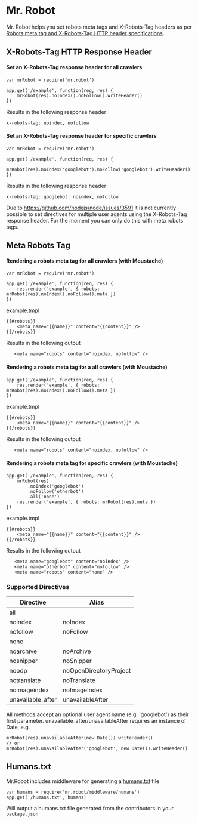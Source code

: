 # Mr. Robot

Mr. Robot helps you set robots meta tags and X-Robots-Tag headers as per [Robots meta tag and X-Robots-Tag HTTP header specifications](https://developers.google.com/webmasters/control-crawl-index/docs/robots_meta_tag?hl=en).

## X-Robots-Tag HTTP Response Header

#### Set an X-Robots-Tag response header for all crawlers
```
var mrRobot = require('mr.robot')

app.get('/example', function(req, res) {
    mrRobot(res).noIndex().noFollow().writeHeader()
})
```
Results in the following response header
```
x-robots-tag: noindex, nofollow
```

#### Set an X-Robots-Tag response header for specific crawlers
```
var mrRobot = require('mr.robot')

app.get('/example', function(req, res) {
    mrRobot(res).noIndex('googlebot').noFollow('googlebot').writeHeader()
})
```
Results in the following response header
```
x-robots-tag: googlebot: noindex, nofollow
```

Due to https://github.com/nodejs/node/issues/3591 it is not currently possible to set directives for multiple user agents using the X-Robots-Tag response header. For the moment you can only do this with meta robots tags.


## Meta Robots Tag

#### Rendering a robots meta tag for all crawlers (with Moustache)

```
var mrRobot = require('mr.robot')

app.get('/example', function(req, res) {
    res.render('example', { robots: mrRobot(res).noIndex().noFollow().meta })
})
```
example.tmpl
```
{{#robots}}
    <meta name="{{name}}" content="{{content}}" />
{{/robots}}

```
Results in the following output
```
   <meta name="robots" content="noindex, nofollow" />
```

#### Rendering a robots meta tag for a all crawlers (with Moustache)

```
app.get('/example', function(req, res) {
    res.render('example', { robots: mrRobot(res).noIndex().noFollow().meta })
})
```
example.tmpl
```
{{#robots}}
    <meta name="{{name}}" content="{{content}}" />
{{/robots}}

```
Results in the following output
```
   <meta name="robots" content="noindex, nofollow" />
```

#### Rendering a robots meta tag for specific crawlers (with Moustache)

```
app.get('/example', function(req, res) {
    mrRobot(res)
        .noIndex('googlebot')
        .noFollow('otherbot')
        .all('none')
    res.render('example', { robots: mrRobot(res).meta })
})
```
example.tmpl
```
{{#robots}}
    <meta name="{{name}}" content="{{content}}" />
{{/robots}}

```
Results in the following output
```
   <meta name="googlebot" content="noindex" />
   <meta name="otherbot" content="nofollow" />
   <meta name="robots" content="none" />
```


### Supported Directives

| Directive         | Alias                  |
|-------------------|------------------------|
| all               |                        |
| noindex           | noIndex                |
| nofollow          | noFollow               |
| none              |                        |
| noarchive         | noArchive              |
| nosnipper         | noSnipper              |
| noodp             | noOpenDirectoryProject |
| notranslate       | noTranslate            |
| noimageindex      | noImageIndex           |
| unavailable_after | unavailableAfter       |

All methods accept an optional user agent name (e.g. 'googlebot') as their first parameter.
unavailable_after/unavailableAfter requires an instance of Date, e.g.

```
mrRobot(res).unavailableAfter(new Date()).writeHeader()
// or
mrRobot(res).unavailableAfter('googlebot', new Date()).writeHeader()
```

## Humans.txt

Mr.Robot includes middleware for generating a [humans.txt](http://humanstxt.org) file

```
var humans = require('mr.robot/middleware/humans')
app.get('/humans.txt', humans)
```
Will output a humans.txt file generated from the contributors in your ```package.json```


